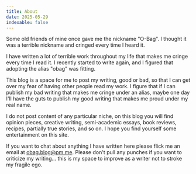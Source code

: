 ```yaml
---
title: About
date: 2025-05-29
indexable: false
---
```

Some old friends of mine once gave me the nickname "O-Bag". I thought it was a terrible nickname and cringed every time I heard it.

I have written a lot of terrible work throughout my life that makes me cringe every time I read it. I recently started to write again, and I figured that adopting the alias "obag" was fitting.

This blog is a space for me to post my writing, good or bad, so that I can get over my fear of having other people read my work. I figure that if I can publish my bad writing that makes me cringe under an alias, maybe one day I'll have the guts to publish my good writing that makes me proud under my real name.

I do not post content of any particular niche, on this blog you will find opinion pieces, creative writing, semi-academic essays, book reviews, recipes, partially true stories, and so on. I hope you find yourself some entertainment on this site.

If you want to chat about anything I have written here please flick me an email at obag.blog@pm.me. Please don't pull any punches if you want to criticize my writing... this is my space to improve as a writer not to stroke my fragile ego.
